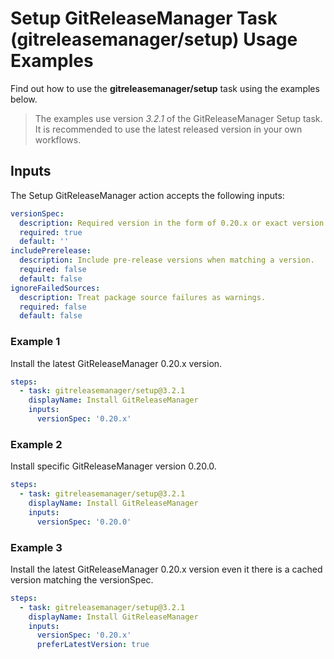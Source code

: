 # Setup GitReleaseManager Task (gitreleasemanager/setup) Usage Examples

Find out how to use the **gitreleasemanager/setup** task using the examples below.

> The examples use version _3.2.1_ of the GitReleaseManager Setup task.  It is recommended to use the latest released version in your own workflows.

## Inputs

The Setup GitReleaseManager action accepts the following inputs:

```yaml
versionSpec:
  description: Required version in the form of 0.20.x or exact version like 0.20.0.
  required: true
  default: ''
includePrerelease:
  description: Include pre-release versions when matching a version.
  required: false
  default: false
ignoreFailedSources:
  description: Treat package source failures as warnings.
  required: false
  default: false
```

### Example 1

Install the latest GitReleaseManager 0.20.x version.

```yaml
steps:
  - task: gitreleasemanager/setup@3.2.1
    displayName: Install GitReleaseManager
    inputs:
      versionSpec: '0.20.x'
```

### Example 2

Install specific GitReleaseManager version 0.20.0.

```yaml
steps:
  - task: gitreleasemanager/setup@3.2.1
    displayName: Install GitReleaseManager
    inputs:
      versionSpec: '0.20.0'
```

### Example 3

Install the latest GitReleaseManager 0.20.x version even it there is a cached version matching the versionSpec.

```yaml
steps:
  - task: gitreleasemanager/setup@3.2.1
    displayName: Install GitReleaseManager
    inputs:
      versionSpec: '0.20.x'
      preferLatestVersion: true
```
